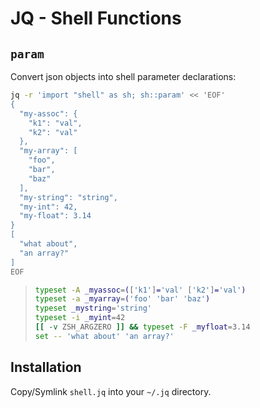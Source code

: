 # JQ - Shell Functions

## `param`

Convert json objects into shell parameter declarations:

```bash
jq -r 'import "shell" as sh; sh::param' << 'EOF'
{
  "my-assoc": {
    "k1": "val",
    "k2": "val"
  },
  "my-array": [
    "foo",
    "bar",
    "baz"
  ],
  "my-string": "string",
  "my-int": 42,
  "my-float": 3.14
}
[
  "what about",
  "an array?"
]
EOF
```

> ```bash
> typeset -A _myassoc=(['k1']='val' ['k2']='val')
> typeset -a _myarray=('foo' 'bar' 'baz')
> typeset _mystring='string'
> typeset -i _myint=42
> [[ -v ZSH_ARGZERO ]] && typeset -F _myfloat=3.14
> set -- 'what about' 'an array?'
> ```

## Installation

Copy/Symlink `shell.jq` into your `~/.jq` directory.
